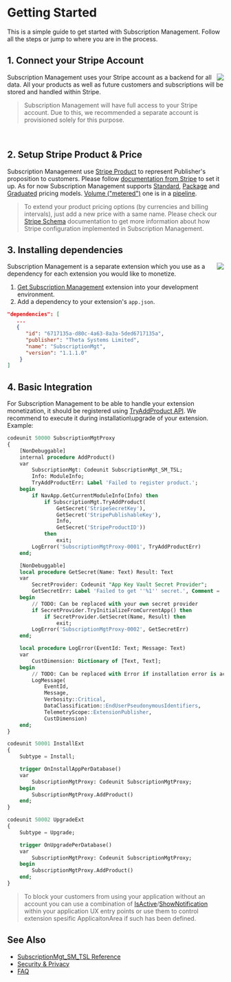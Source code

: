 # Getting Started
This is a simple guide to get started with Subscription Management. Follow all the steps or jump to where you are in the process.
## 1. Connect your Stripe Account
<img align="right" src="https://www.belcar.fi/wp-content/uploads/2020/10/Stripe-wordmark-slate_sm-2.png" />

Subscription Management uses your Stripe account as a backend for all data. All your products as well as future customers and subscriptions will be stored and handled within Stripe.

<!-- theme: warning -->
> Subscription Management will have full access to your Stripe account. Due to this, we recommended a separate account is provisioned solely for this purpose.

<a href="https://smp.365extensions.com/forms/account" style="border-bottom-style:none;padding:10px 90px;background-image:url('https://dabuttonfactory.com/button.png?t=Connect+with+Stripe&f=Open+Sans-Bold&ts=14&tc=fff&hp=23&vp=14&w=180&h=38&c=4&bgt=unicolored&bgc=635bff')"></a>
## 2. Setup Stripe Product & Price
Subscription Management use [Stripe Product](https://stripe.com/docs/billing/prices-guide) to represent Publisher's proposition to customers. Please follow [documentation from Stripe](https://support.stripe.com/questions/how-to-create-products-and-prices) to set it up. As for now Subscription Management supports [Standard](https://stripe.com/docs/billing/subscriptions/model#package-standard-pricing), [Package](https://stripe.com/docs/billing/subscriptions/model#package-standard-pricing) and [Graduated](https://stripe.com/docs/billing/subscriptions/model#tiered-billing) pricing models. [Volume ("metered")](https://stripe.com/docs/billing/subscriptions/model#licensed-and-metered) one is in a [pipeline](https://github.com/thetanz/smp-docs/issues/14). 

> To extend your product pricing options (by currencies and billing intervals), just add a new price with a same name. Please check our [Stripe Schema](StripeSchema.md#product) documentation to get more information about how Stripe configuration implemented in Subscription Management. 

## 3. Installing dependencies
<img align="right" src="https://www.plantuml.com/plantuml/png/SoWkIImgAStDuOgEp2yjKd2jA4dDAyxCpujLqDMrKuWEBaqgJYxAB2W12lccbyHoEQJcfG2L0m00" />
Subscription Management is a separate extension which you use as a dependency for each extension you would like to monetize.

1. <a href="https://smp.365extensions.com/forms/install">Get Subscription Management</a> extension into your development environment.
2. Add a dependency to your extension's `app.json`.
```json
"dependencies": [
   ...
   {
      "id": "6717135a-d80c-4a63-8a3a-5ded6717135a",
      "publisher": "Theta Systems Limited",
      "name": "SubscriptionMgt",
      "version": "1.1.1.0"
    }
]
```
## 4. Basic Integration
For Subscription Management to be able to handle your extension monetization, it should be registered using [TryAddProduct API](References/SubscriptionMgt.md#tryaddproduct-method). We recommend to execute it during installation\upgrade of your extension. Example: 
<!--
type: tab
title: SubscriptionMgtProxy.Codeunit.al
-->
```sql
codeunit 50000 SubscriptionMgtProxy
{
    [NonDebuggable]
    internal procedure AddProduct()
    var
        SubscriptionMgt: Codeunit SubscriptionMgt_SM_TSL;
        Info: ModuleInfo;
        TryAddProductErr: Label 'Failed to register product.';
    begin
        if NavApp.GetCurrentModuleInfo(Info) then
            if SubscriptionMgt.TryAddProduct(
                GetSecret('StripeSecretKey'),
                GetSecret('StripePublishableKey'),
                Info,
                GetSecret('StripeProductID'))
            then
                exit;
        LogError('SubscriptionMgtProxy-0001', TryAddProductErr)
    end;

    [NonDebuggable]
    local procedure GetSecret(Name: Text) Result: Text
    var
        SecretProvider: Codeunit "App Key Vault Secret Provider";
        GetSecretErr: Label 'Failed to get ''%1'' secret.', Comment = '%1 - Secret Name';
    begin
        // TODO: Can be replaced with your own secret provider
        if SecretProvider.TryInitializeFromCurrentApp() then
            if SecretProvider.GetSecret(Name, Result) then
                exit;
        LogError('SubscriptionMgtProxy-0002', GetSecretErr)
    end;

    local procedure LogError(EventId: Text; Message: Text)
    var
        CustDimension: Dictionary of [Text, Text];
    begin
        // TODO: Can be replaced with Error if installation error is acceptable.
        LogMessage(
            EventId,
            Message,
            Verbosity::Critical,
            DataClassification::EndUserPseudonymousIdentifiers,
            TelemetryScope::ExtensionPublisher,
            CustDimension)
    end;
}
```
<!--
type: tab
title: InstallExt.Codeunit.al
-->
```sql
codeunit 50001 InstallExt
{
    Subtype = Install;

    trigger OnInstallAppPerDatabase()
    var
        SubscriptionMgtProxy: Codeunit SubscriptionMgtProxy;
    begin
        SubscriptionMgtProxy.AddProduct()
    end;
}
```
<!--
type: tab
title: UpgradeExt.Codeunit.al
-->
```sql
codeunit 50002 UpgradeExt
{
    Subtype = Upgrade;

    trigger OnUpgradePerDatabase()
    var
        SubscriptionMgtProxy: Codeunit SubscriptionMgtProxy;
    begin
        SubscriptionMgtProxy.AddProduct()
    end;
}
```
<!-- type: tab-end -->

> To block your customers from using your application without an account you can use a combination of [IsActive](References/SubscriptionMgt.md#isactive-method)/[ShowNotification](References/SubscriptionMgt.md#shownotification-method) within your application UX entry points or use them to control extension spesific ApplicaitonArea if such has been defined. 

## See Also
- [SubscriptionMgt_SM_TSL Reference](References/SubscriptionMgt.md)
- [Security & Privacy](Overview/Security&Privacy.md)
- [FAQ](FAQ.md)